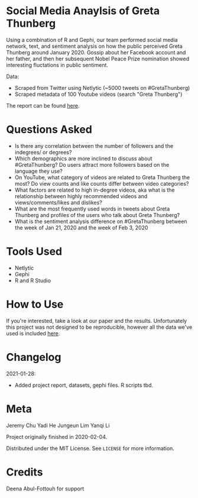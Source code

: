# Social Media Anaylsis of Greta Thunberg
Using a combination of R and Gephi, our team performed social media network, text, and sentiment analysis on how the public perceived Greta Thunberg around January 2020. Gossip about her Facebook account and her father, and then her subsequent Nobel Peace Prize nomination showed interesting fluctations in public sentiment. 

Data:
- Scraped from Twitter using Netlytic (~5000 tweets on #GretaThunberg)
- Scraped metadata of 100 Youtube videos (search "Greta Thunberg")

The report can be found [here](https://github.com/JeremyJChu/greta_thunberg/blob/main/outputs/paper/great-thunberg-analysis.pdf).
# Questions Asked
- Is there any correlation between the number of followers and the indegrees/ or degrees?
- Which demographics are more inclined to discuss about #GretaThunberg? Do users attract more followers based on the language they use?
- On YouTube, what category of videos are related to Greta Thunberg the most? Do view counts and like counts differ between video categories?
- What factors are related to high in-degree videos, aka what is the relationship between highly recommended videos and views/comments/likes and dislikes?
- What are the most frequently used words in tweets about Greta Thunberg and profiles of the users who talk about Greta Thunberg?
- What is the sentiment analysis difference on #GretaThunberg between the week of Jan 21, 2020 and the week of Feb 3, 2020

# Tools Used
- Netlytic
- Gephi
- R and R Studio

# How to Use
If you're interested, take a look at our paper and the results. Unfortunately this project was not designed to be reproducible, however all the data we've used is included [here](https://github.com/JeremyJChu/greta_thunberg/tree/main/inputs/data). 

# Changelog
2021-01-28:
- Added project report, datasets, gephi files. R scripts tbd. 

# Meta
Jeremy Chu
Yadi He
Jungeun Lim
Yanqi Li

Project originally finished in 2020-02-04.

Distributed under the MIT License. See `LICENSE` for more information.

# Credits
Deena Abul-Fottouh for support
